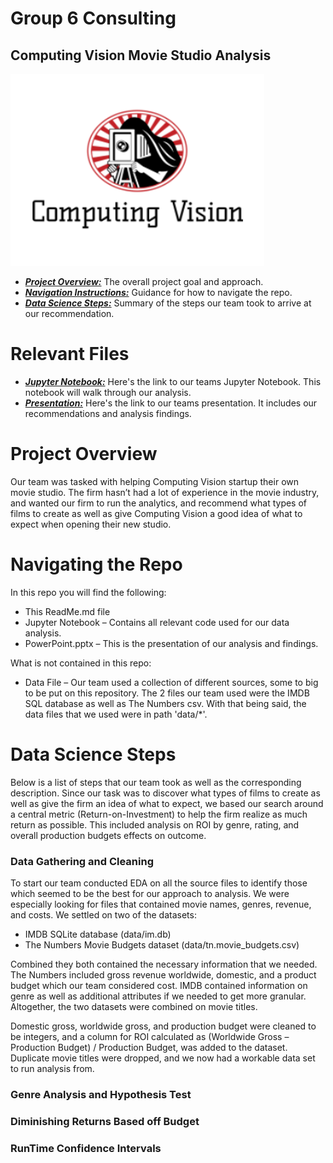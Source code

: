 # Group 6 Consulting 
## Computing Vision Movie Studio Analysis 
![logo](logo.png)

* [***Project Overview:***](#project-overview) The overall project goal and approach.
* [***Navigation Instructions:***](#navigating-the-repo) Guidance for how to navigate the repo.
* [***Data Science Steps:***](#data-science-steps) Summary of the steps our team took to arrive at our recommendation.


# Relevant Files

* [***Jupyter Notebook:***]() Here's the link to our teams Jupyter Notebook. This notebook will walk through our analysis.
* [***Presentation:***]() Here's the link to our teams presentation. It includes our recommendations and analysis findings.


# Project Overview

Our team was tasked with helping Computing Vision startup their own movie studio. The firm hasn’t had a lot of experience in the movie industry, and wanted our firm to run the analytics, and recommend what types of films to create as well as give Computing Vision a good idea of what to expect when opening their new studio. 

# Navigating the Repo
In this repo you will find the following: 
-	This ReadMe.md file
-	Jupyter Notebook – Contains all relevant code used for our data analysis.
-	PowerPoint.pptx – This is the presentation of our analysis and findings.

What is not contained in this repo:
-	Data File – Our team used a collection of different sources, some to big to be put on this repository. The 2 files our team used were the IMDB SQL database as well as The Numbers csv. With that being said, the data files that we used were in path 'data/*'.


# Data Science Steps
Below is a list of steps that our team took as well as the corresponding description. Since our task was to discover what types of films to create as well as give the firm an idea of what to expect, we based our search around a central metric (Return-on-Investment) to help the firm realize as much return as possible. This included analysis on ROI by genre, rating, and overall production budgets effects on outcome.

### Data Gathering and Cleaning
To start our team conducted EDA on all the source files to identify those which seemed to be the best for our approach to analysis. We were especially looking for files that contained movie names, genres, revenue, and costs. We settled on two of the datasets:
-	IMDB SQLite database (data/im.db)
-	The Numbers Movie Budgets dataset (data/tn.movie_budgets.csv)

Combined they both contained the necessary information that we needed. The Numbers included gross revenue worldwide, domestic, and a product budget which our team considered cost. IMDB contained information on genre as well as additional attributes if we needed to get more granular. Altogether, the two datasets were combined on movie titles. 

Domestic gross, worldwide gross, and production budget were cleaned to be integers, and a column for ROI calculated as (Worldwide Gross – Production Budget) / Production Budget, was added to the dataset. Duplicate movie titles were dropped, and we now had a workable data set to run analysis from. 

### Genre Analysis and Hypothesis Test


### Diminishing Returns Based off Budget


### RunTime Confidence Intervals
